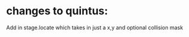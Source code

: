 
# changes to quintus:

Add in stage.locate which takes in just a x,y and optional collision mask


